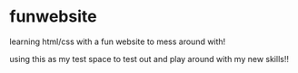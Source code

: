# funwebsite
learning html/css with a fun website to mess around with!

using this as my test space to test out and play around with my new skills!!